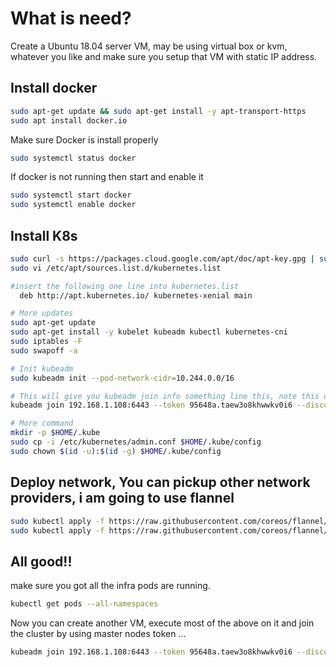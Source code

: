 # What is need?
Create a Ubuntu 18.04 server VM, may be using virtual box or kvm, whatever you like and make sure you setup that VM with static IP address.

## Install docker
```bash
sudo apt-get update && sudo apt-get install -y apt-transport-https
sudo apt install docker.io
```
Make sure Docker is install properly
```bash
sudo systemctl status docker
```
If docker is not running then start and enable it
```bash
sudo systemctl start docker
sudo systemctl enable docker
```

## Install K8s
```bash
sudo curl -s https://packages.cloud.google.com/apt/doc/apt-key.gpg | sudo apt-key add
sudo vi /etc/apt/sources.list.d/kubernetes.list

#insert the following one line into kubernetes.list
  deb http://apt.kubernetes.io/ kubernetes-xenial main

# More updates
sudo apt-get update
sudo apt-get install -y kubelet kubeadm kubectl kubernetes-cni
sudo iptables -F
sudo swapoff -a

# Init kubeadm
sudo kubeadm init --pod-network-cidr=10.244.0.0/16

# This will give you kubeadm join info something line this, note this down, this is what u will use from other node to join this master.
kubeadm join 192.168.1.108:6443 --token 95648a.taew3o8khwwkv0i6 --discovery-token-ca-cert-hash sha256:d4fcc4f33213c1c8d1822b8ccc97129962e1d5f0a3928bde85c286e03d4668e5

# More command
mkdir -p $HOME/.kube
sudo cp -i /etc/kubernetes/admin.conf $HOME/.kube/config
sudo chown $(id -u):$(id -g) $HOME/.kube/config
```
## Deploy network, You can pickup other network providers, i am going to use flannel
```bash
sudo kubectl apply -f https://raw.githubusercontent.com/coreos/flannel/master/Documentation/kube-flannel.yml
sudo kubectl apply -f https://raw.githubusercontent.com/coreos/flannel/master/Documentation/k8s-manifests/kube-flannel-rbac.yml
```
## All good!!
make sure you got all the infra pods are running.
```bash
kubectl get pods --all-namespaces
```

Now you can create another VM, execute most of the above on it and join the cluster by using master nodes token ... 
```bash
kubeadm join 192.168.1.108:6443 --token 95648a.taew3o8khwwkv0i6 --discovery-token-ca-cert-hash sha256:d4fcc4f33213c1c8d1822b8ccc97129962e1d5f0a3928bde85c286e03d4668e5
```

